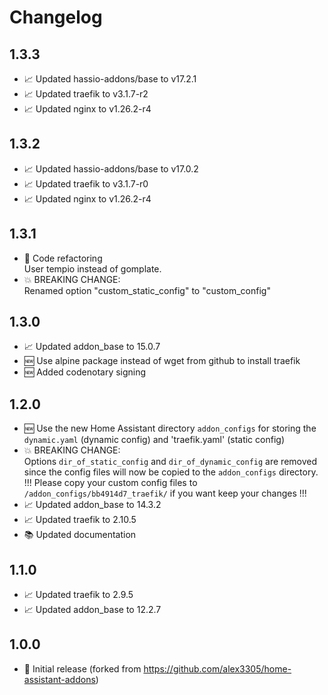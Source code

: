 # Changelog

## 1.3.3

* 📈 Updated hassio-addons/base to v17.2.1
* 📈 Updated traefik to v3.1.7-r2
* 📈 Updated nginx to v1.26.2-r4

## 1.3.2

* 📈 Updated hassio-addons/base to v17.0.2
* 📈 Updated traefik to v3.1.7-r0
* 📈 Updated nginx to v1.26.2-r4

## 1.3.1

* 🧰 Code refactoring  
     User tempio instead of gomplate.  
* 💥 BREAKING CHANGE:  
     Renamed option "custom_static_config" to "custom_config"  

## 1.3.0

* 📈 Updated addon_base to 15.0.7
* 🆕 Use alpine package instead of wget from github to install traefik
* 🆕 Added codenotary signing

## 1.2.0

* 🆕 Use the new Home Assistant directory `addon_configs` for storing the `dynamic.yaml` (dynamic config) and 'traefik.yaml' (static config)
* 💥 BREAKING CHANGE:  
     Options `dir_of_static_config` and `dir_of_dynamic_config` are removed since the config files will now be copied to the `addon_configs` directory.  
     !!! Please copy your custom config files to `/addon_configs/bb4914d7_traefik/` if you want keep your changes !!!  
* 📈 Updated addon_base to 14.3.2
* 📈 Updated traefik to 2.10.5
* 📚 Updated documentation

## 1.1.0

* 📈 Updated traefik to 2.9.5
* 📈 Updated addon_base to 12.2.7

## 1.0.0

* 🎉 Initial release (forked from https://github.com/alex3305/home-assistant-addons)
